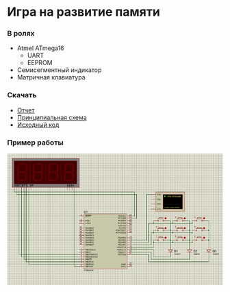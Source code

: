 # Игра на развитие памяти

### В ролях
* Atmel ATmega16
  * UART
  * EEPROM
* Семисегментный индикатор
* Матричная клавиатура

### Скачать
* [Отчет](https://github.com/yeltsov/simon-course-work/raw/master/report/report.docx)
* [Принципиальная схема](https://github.com/yeltsov/simon-course-work/blob/master/report/report_b.docx)
* [Исходный код](https://raw.githubusercontent.com/yeltsov/simon-course-work/master/simon-studio/simon-studio/main.c)

### Пример работы

![simon](https://raw.githubusercontent.com/yeltsov/simon-course-work/master/animation.gif  "simon")
